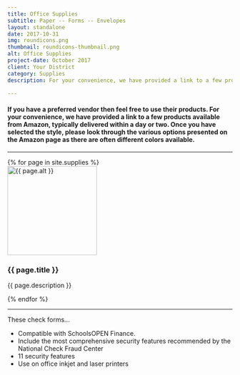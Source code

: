 ```yaml
---
title: Office Supplies
subtitle: Paper -- Forms -- Envelopes
layout: standalone
date: 2017-10-31
img: roundicons.png
thumbnail: roundicons-thumbnail.png
alt: Office Supplies
project-date: October 2017
client: Your District
category: Supplies
description: For your convenience, we have provided a link to a few products available from Amazon, typically delivered within a day or two.

---
```

<div class="row">
	<h4>
	  If you have a preferred vendor then feel free to use their products. 
	  For your convenience, we have provided a link to a few products available 
	  from Amazon, typically delivered within a day or two.
    Once you have selected the style, please look through the various options 
    presented on the Amazon page as there are often different colors available.
  </h4>
</div>

<hr>

<div class="row">
  <div class="card-group">
    {% for page in site.supplies %}
    <div class="card w-25">
      <img class="card-img-top" width="200px" src="{{ site.baseurl }}/img/supplies/{{ page.img }}" alt="{{ page.alt }}">
      <div class="card-block">
        <h3 class="card-title">{{ page.title }} </h3>
        <p class="card-text">{{ page.description }}</p>
        <a class="page-link" href="{{ page.url | prepend: site.baseurl }}"></a>
      </div>
    </div>  
    {% endfor %}
  </div>
</div>

<hr>

<div class="row">
  <div class="col-md-9">
    <p>  
    These check forms...
    </p>
    <ul>
      <li>Compatible with SchoolsOPEN Finance. </li>
      <li>Include the most comprehensive security features recommended by the National Check Fraud Center </li>
      <li>11 security features </li>
      <li>Use on office inkjet and laser printers </li>
    </ul>
  </div>
</div>
